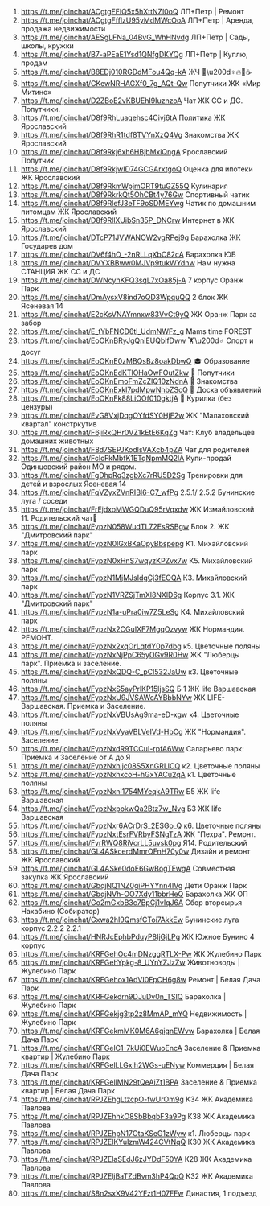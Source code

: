 1. https://t.me/joinchat/ACgtgFFIQ5x5hXttNZl0oQ ЛП+Петр | Ремонт
2. https://t.me/joinchat/ACgtgFfflzU95yMdMWcOoA ЛП+Петр | Аренда, продажа недвижимости
3. https://t.me/joinchat/AESgLFNa_04BvG_WhHNvdg ЛП+Петр | Сады, школы, кружки
4. https://t.me/joinchat/B7-aPEaE1Ysd1QNfgDKYQg ЛП+Петр | Куплю, продам
5. https://t.me/joinchat/B8EDj010RGDdMFou4Qq-kA ЖЧ 🧘\u200d♀️🔥🍷☕️
6. https://t.me/joinchat/CKewNRHAGXf0_7g_AQt-Qw Попутчики ЖК «Мир Митино»
7. https://t.me/joinchat/D2ZBoE2vKBUEhI9IuznzoA Чат ЖК СС и ДС. Попутчики.
8. https://t.me/joinchat/D8f9RhLuaqehsc4Civj6tA Политика ЖК Ярославский
9. https://t.me/joinchat/D8f9RhR1tdf8TVYnXzQ4Vg Знакомства ЖК Ярославский
10. https://t.me/joinchat/D8f9Rkj6xh6HBjbMxiQngA Ярославский Попутчик
11. https://t.me/joinchat/D8f9RkjwID74GCGArxtgoQ Оценка для ипотеки ЖК Ярославский
12. https://t.me/joinchat/D8f9RkmWpjmORT9tuGZ55Q Кулинария
13. https://t.me/joinchat/D8f9RkrkQt5OhCBt4y76Gw Спортивный чатик
14. https://t.me/joinchat/D8f9RlefJ3eTF9oSDMEYwg Чатик по домашним питомцам ЖК Ярославский
15. https://t.me/joinchat/D8f9RllXUibSn35P_DNCrw Интернет в ЖК Ярославский
16. https://t.me/joinchat/DTcP71JVWANOW2vgRPej9g Барахолка ЖК Государев дом
17. https://t.me/joinchat/DV6f4hO_-2nRLLqXbC82cA Барахолка ЮБ
18. https://t.me/joinchat/DVYXBBww0MJVp9tukWYdnw Нам нужна СТАНЦИЯ ЖК СС и ДС
19. https://t.me/joinchat/DWNcyhKFQ3sqL7xOa85j-A 7 корпус Оранж Парк
20. https://t.me/joinchat/DmAysxV8ind7oQD3WpquQQ 2 блок ЖК Ясеневая 14
21. https://t.me/joinchat/E2cKsVNAYmnxw83VvCt9yQ ЖК Оранж Парк за забор
22. https://t.me/joinchat/E_tYbFNCD6tI_UdmNWFz_g Mams time FOREST
23. https://t.me/joinchat/EoOKnBRyJgQniEUQblfDww 🏋️\u200d♂️ Спорт и досуг
24. https://t.me/joinchat/EoOKnE0zMBQsBz8oakDbwQ 🎓 Образование
25. https://t.me/joinchat/EoOKnEdKTlOHaOwFOutZkw 🚕 Попутчики
26. https://t.me/joinchat/EoOKnEmoFmZcZlQ10zNdnA 👫 Знакомства
27. https://t.me/joinchat/EoOKnExkl7pdMpwNhbZScQ 📌 Доска объявлений
28. https://t.me/joinchat/EoOKnFk88LiOOf010gktjA 🔞 Курилка (без цензуры)
29. https://t.me/joinchat/EvG8VxjDqgOYfdSY0HjF2w ЖК "Малаховский квартал" констркутив
30. https://t.me/joinchat/F6jiRxQHr0VZ1kEtE6KqZg Чат: Клуб владельцев домашних животных
31. https://t.me/joinchat/F8d7SEPJKodlsVAXcb4pZA Чат для родителей
32. https://t.me/joinchat/FclcFkMbfK1ETqNpmMQ2lA Купи-продай Одинцовский район МО и рядом.
33. https://t.me/joinchat/FgDhpRq3zgbXc7rRU5D2Sg Тренировки для детей и взрослых Ясеневая 14
34. https://t.me/joinchat/FqVZyxZVnRIBl6-C7_wfPg 2.5.1/ 2.5.2 Бунинские луга / соседи
35. https://t.me/joinchat/FrEjdxoMWGQDuQ95rVqxdw ЖК Измайловский 11. Родительский чат🤱
36. https://t.me/joinchat/FypzN058WudTL72EsRSBgw Блок 2. ЖК "Дмитровский парк"
37. https://t.me/joinchat/FypzN0lGxBKaOpyBbspepg К1. Михайловский парк
38. https://t.me/joinchat/FypzN0xHnS7wqyzKPZvx7w К5. Михайловский парк
39. https://t.me/joinchat/FypzN1MjMJsIdgCj3fEOQA К3. Михайловский парк
40. https://t.me/joinchat/FypzN1VRZSjTmXl8NXlD6g Корпус 3.1. ЖК "Дмитровский парк"
41. https://t.me/joinchat/FypzN1a-uPra0iw7Z5LeSg К4. Михайловский парк
42. https://t.me/joinchat/FypzNx2CGuIXF7MgqOzvyw ЖК Нормандия. РЕМОНТ.
43. https://t.me/joinchat/FypzNx2xqOrLqtdY0p7dbg к5. Цветочные поляны
44. https://t.me/joinchat/FypzNxNjPpC65yOGv9R0Hw ЖК "Люберцы парк". Приемка и заселение.
45. https://t.me/joinchat/FypzNxQDQ-C_pCl532JaUw к3. Цветочные поляны
46. https://t.me/joinchat/FypzNxS5ayPrlKP15ljsSQ Б 1 ЖК life Варшавская
47. https://t.me/joinchat/FypzNxU9JVSAWcAYBbbNYw ЖК LIFE-Варшавская. Приемка и Заселение.
48. https://t.me/joinchat/FypzNxVBUsAg9ma-eD-xgw к4. Цветочные поляны
49. https://t.me/joinchat/FypzNxVyaVBLVeIVd-HbCg ЖК "Нормандия". Заселение.
50. https://t.me/joinchat/FypzNxdR9TCCuI-rpfA6Ww Саларьево парк: Приемка и Заселение от А до Я
51. https://t.me/joinchat/FypzNxhljc08S5XnGRLICQ к2. Цветочные поляны
52. https://t.me/joinchat/FypzNxhxcoH-hGxYACu2qA к1. Цветочные поляны
53. https://t.me/joinchat/FypzNxni1754MYeqkA9TRw Б5 ЖК life Варшавская
54. https://t.me/joinchat/FypzNxpokwQa2Btz7w_Nvg Б3 ЖК life Варшавская
55. https://t.me/joinchat/FypzNxr6ACrDrS_2ESGo_Q к6. Цветочные поляны
56. https://t.me/joinchat/FypzNxtEsrFVRbyFSNgTzA ЖК "Пехра". Ремонт.
57. https://t.me/joinchat/FyrRWQ8RiVcrLL5uvsk0pg Я14. Родительский
58. https://t.me/joinchat/GL4ASkcerdMmrOFnH70y0w Дизайн и ремонт ЖК Ярославский
59. https://t.me/joinchat/GL4ASke0doE6GwBogTEwgA Совместная закупка ЖК Ярославский
60. https://t.me/joinchat/GbqjNQ1NZ0giPHYYnn4lVg Дети Оранж Парк
61. https://t.me/joinchat/GbqjNVh-OO7Xdy11bbrHeQ Барахолка ЖК ОП
62. https://t.me/joinchat/Go2mGxbB3c7BpCj1vIqJ6A Сбор вторсырья Нахабино (Собиратор)
63. https://t.me/joinchat/Gxwa2hI9QmsfCToi7AkkEw Бунинские луга корпус 2.2.2 2.2.1
64. https://t.me/joinchat/HNRJcEphbPduyP8IjGjLPg ЖК Южное Бунино 4 корпус
65. https://t.me/joinchat/KRFGehOc4mDNzggRTLX-Pw ЖК Жулебино Парк
66. https://t.me/joinchat/KRFGehYpkg-8_UYnYZJzZw Животноводы | Жулебино Парк
67. https://t.me/joinchat/KRFGehox1AdVI0FpCH6g8w Ремонт | Белая Дача Парк
68. https://t.me/joinchat/KRFGekdrn9DJuDv0n_TSIQ Барахолка | Жулебино Парк
69. https://t.me/joinchat/KRFGekjg3tp2z8MmAP_mYQ Недвижимость | Жулебино Парк
70. https://t.me/joinchat/KRFGekmMK0M6A6gignEWvw Барахолка | Белая Дача Парк
71. https://t.me/joinchat/KRFGelC1-7kUi0EWuoEncA Заселение & Приемка квартир | Жулебино Парк
72. https://t.me/joinchat/KRFGelLLGxih2WGs-uENyw Коммерция | Белая Дача Парк
73. https://t.me/joinchat/KRFGellMN29tQeAiZt1BPA Заселение & Приемка квартир | Белая Дача Парк
74. https://t.me/joinchat/RPJZEhgLtzcpO-fwUrOm9g К34 ЖК Академика Павлова
75. https://t.me/joinchat/RPJZEhhkO8SbBbqbF3a9Pg К38 ЖК Академика Павлова
76. https://t.me/joinchat/RPJZEhpN17OtaKSeG1zWyw к1. Люберцы парк
77. https://t.me/joinchat/RPJZElKYuIzmW424CVtNqQ К30 ЖК Академика Павлова
78. https://t.me/joinchat/RPJZElaSEdJ6zJYDdF50YA К28 ЖК Академика Павлова
79. https://t.me/joinchat/RPJZEljBaTZdBvm3hP4QpQ К32 ЖК Академика Павлова
80. https://t.me/joinchat/S8n2sxX9V42YFzt1H07FFw Династия, 1 подъезд